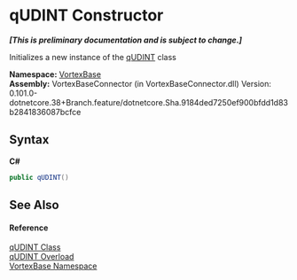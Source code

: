 # qUDINT Constructor 
 _**\[This is preliminary documentation and is subject to change.\]**_

Initializes a new instance of the <a href="T_VortexBase_qUDINT.md">qUDINT</a> class

**Namespace:**&nbsp;<a href="N_VortexBase.md">VortexBase</a><br />**Assembly:**&nbsp;VortexBaseConnector (in VortexBaseConnector.dll) Version: 0.101.0-dotnetcore.38+Branch.feature/dotnetcore.Sha.9184ded7250ef900bfdd1d83b2841836087bcfce

## Syntax

**C#**<br />
``` C#
public qUDINT()
```


## See Also


#### Reference
<a href="T_VortexBase_qUDINT.md">qUDINT Class</a><br /><a href="Overload_VortexBase_qUDINT__ctor.md">qUDINT Overload</a><br /><a href="N_VortexBase.md">VortexBase Namespace</a><br />